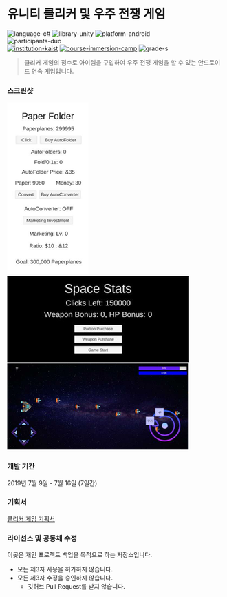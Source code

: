 # 유니티 클리커 및 우주 전쟁 게임

![language-c#][language-c#]
![library-unity][library-unity]
![platform-android][platform-android]
<br>
![participants-duo][participants-duo]
<br>
[![institution-kaist][kaist-image]][kaist-cs-url]
[![course-immersion-camp][course-cs496]][course-cs496-url]
![grade-s][grade-s]

> 클리커 게임의 점수로 아이템을 구입하여 우주 전쟁 게임을 할 수 있는 안드로이드 연속 게임입니다.

### 스크린샷

<img src="static/screenshot_clicker.png" height="400px">

<img src="static/screenshot_stat_purchase.png" height="200px">

<img src="static/screenshot_galaga.png" height="200px">

### 개발 기간

2019년 7월 9일 - 7월 16일 (7일간)

### 기획서

[클리커 게임 기획서](static/document.pdf)

### 라이선스 및 공동체 수정

이곳은 개인 프로젝트 백업을 목적으로 하는 저장소입니다.

  * 모든 제3자 사용을 허가하지 않습니다.
  * 모든 제3자 수정을 승인하지 않습니다.
    * 깃허브 Pull Request를 받지 않습니다.

<!-- Image definitions -->
[kaist-image]: https://img.shields.io/badge/Institution-KAIST-blue
[kaist-cs-url]: https://cs.kaist.ac.kr
[course-cs496]: https://img.shields.io/badge/Course-Immersion%20Camp-brightgreen
[course-cs496-url]: https://madcamp.io
[language-c#]: https://img.shields.io/badge/Language-C%23-orange
[library-unity]: https://img.shields.io/badge/Library-Unity-green
[platform-android]: https://img.shields.io/badge/Platform-Android-yellowgreen
[grade-s]: https://img.shields.io/badge/Grade-S-yellow
[participants-duo]: https://img.shields.io/badge/Participants-Duo%20Project-7aa3cc
